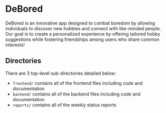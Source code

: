 # DeBored

DeBored is an innovative app designed to combat boredom by allowing individuals to discover new hobbies and connect with like-minded people. Our goal is to create a personalized experience by offering tailored hobby suggestions while fostering friendships among users who share common interests!

## Directories

There are 3 top-level sub-directories detailed below:
- `frontend/` contains all of the frontend files including code and documentation
- `backend/` contains all of the backend files including code and documentation
- `reports/` contains all of the weekly status reports
